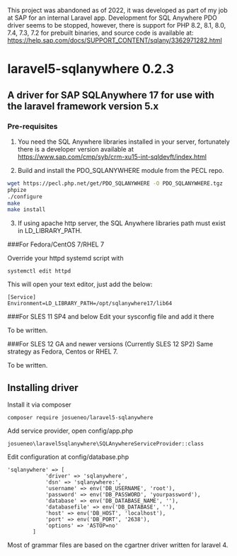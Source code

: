 This project was abandoned as of 2022, it was developed as part of my job at SAP for an internal Laravel app.
Development for SQL Anywhere PDO driver seems to be stopped, however, there is support for PHP 8.2, 8.1, 8.0, 7.4, 7.3, 7.2 for prebuilt binaries, and source code is available at: 
https://help.sap.com/docs/SUPPORT_CONTENT/sqlany/3362971282.html

# laravel5-sqlanywhere 0.2.3

## A driver for SAP SQLAnywhere 17 for use with the laravel framework version 5.x

### Pre-requisites

1. You need the SQL Anywhere libraries installed in your server, fortunately there is a developer version available at https://www.sap.com/cmp/syb/crm-xu15-int-sqldevft/index.html


2. Build and install the PDO_SQLANYWHERE module from the PECL repo.

```bash
wget https://pecl.php.net/get/PDO_SQLANYWHERE -O PDO_SQLANYWHERE.tgz
phpize
./configure
make
make install
```

3. If using apache http server, the SQL Anywhere libraries path must exist in LD_LIBRARY_PATH.

###For Fedora/CentOS 7/RHEL 7

Override your httpd systemd script with

```
systemctl edit httpd
```

This will open your text editor, just add the below:
```
[Service]
Environment=LD_LIBRARY_PATH=/opt/sqlanywhere17/lib64
```

###For SLES 11 SP4 and below
Edit your sysconfig file and add it there

To be written.

###For SLES 12 GA and newer versions (Currently SLES 12 SP2)
Same strategy as Fedora, Centos or RHEL 7.

To be written.


## Installing driver

Install it via composer
```
composer require josueneo/laravel5-sqlanywhere
```

Add service provider, open config/app.php
```
josueneo\laravel5sqlanywhere\SQLAnywhereServiceProvider::class
```

Edit configuration at config/database.php
```
'sqlanywhere' => [
            'driver' => 'sqlanywhere',
            'dsn' => 'sqlanywhere:',
            'username' => env('DB_USERNAME', 'root'),
            'password' => env('DB_PASSWORD', 'yourpassword'),
            'database' => env('DB_DATABASE_NAME', ''),
            'databasefile' => env('DB_DATABASE', ''),
            'host' => env('DB_HOST', 'localhost'),
            'port' => env('DB_PORT', '2638'),
            'options' => 'ASTOP=no'
        ]
```


Most of grammar files are based on the cgartner driver written for laravel 4.

